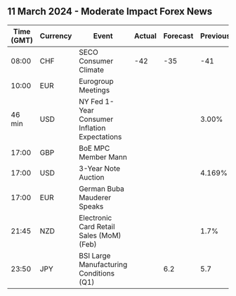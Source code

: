 ## 11 March 2024 - Moderate Impact Forex News

| Time (GMT) | Currency | Event | Actual | Forecast | Previous |
|------|----------|-------|--------|----------|----------|
| 08:00 | CHF | SECO Consumer Climate | -42 | -35 | -41 |
| 10:00 | EUR | Eurogroup Meetings |  |  |  |
| 46 min | USD | NY Fed 1-Year Consumer Inflation Expectations |  |  | 3.00% |
| 17:00 | GBP | BoE MPC Member Mann |  |  |  |
| 17:00 | USD | 3-Year Note Auction |  |  | 4.169% |
| 17:00 | EUR | German Buba Mauderer Speaks |  |  |  |
| 21:45 | NZD | Electronic Card Retail Sales (MoM) (Feb) |  |  | 1.7% |
| 23:50 | JPY | BSI Large Manufacturing Conditions (Q1) |  | 6.2 | 5.7 |
